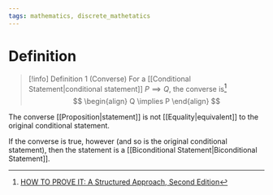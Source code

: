 ```yaml
---
tags: mathematics, discrete_mathetatics
---
```


# Definition

> [!info] Definition 1 (Converse)
> For a [[Conditional Statement|conditional statement]] $P \implies Q$, the converse is[^1]
> $$
> \begin{align}
> Q \implies P
> \end{align}
> $$

The converse [[Proposition|statement]] is not [[Equality|equivalent]] to the original conditional statement.

If the converse is true, however (and so is the original conditional statement), then the statement is a [[Biconditional Statement|Biconditional Statement]].

[^1]: [HOW TO PROVE IT: A Structured Approach, Second Edition](zotero://open-pdf/library/items/THI2Q4PN?page=63)